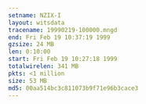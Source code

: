 ```yaml
---
setname: NZIX-I
layout: witsdata
tracename: 19990219-100000.mngd
end: Fri Feb 19 10:37:19 1999
gzsize: 24 MB
len: 0:10:00
start: Fri Feb 19 10:27:18 1999
totalwirelen: 341 MB
pkts: <1 million
size: 53 MB
md5: 00aa514bc3c811073b9f71e96b3cace3
---
```

